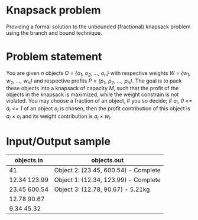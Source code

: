 # Knapsack problem
Providing a formal solution to the unbounded (fractional) knapsack problem using the branch and bound technique.

# Problem statement
You are given *n* objects *O = {o<sub>1</sub>, o<sub>2</sub>, ..., o<sub>n</sub>}* with respective weights *W = {w<sub>1</sub>, w<sub>2</sub>, ..., w<sub>n</sub>}* and respective profits *P = {p<sub>1</sub>, p<sub>2</sub>, ..., p<sub>n</sub>}*. The goal is to pack these objects into a knapsack of capacity *M*, such that the profit of the objects in the knapsack is maximized, while the weight constrain is not violated. You may choose a fraction of an object, if you so decide; if *a<sub>i</sub>*, *0 <= a<sub>i</sub> <= 1* of an object *o<sub>i</sub>* is chosen, then the profit contribution of this object is *a<sub>i</sub>* &times; *o<sub>i</sub>* and its weight contribution is *a<sub>i</sub>* &times; *w<sub>i</sub>*.

# Input/Output sample
| objects.in    | objects.out                           |
| ------------- | ------------------------------------- |
| 41            | Object 2: (23.45, 600.54) - Complete  |
| 12.34 123.99  | Object 1: (12.34, 123.99) - Complete  |
| 23.45 600.54  | Object 3: (12.78, 90.67) - 5.21kg     |
| 12.78 90.67   |                                       |
| 9.34 45.32    |                                       |

